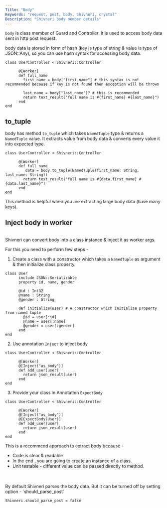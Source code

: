 ```yaml
---
Title: "Body"
Keywords: "request, post, body, Shivneri, crystal"
Description: "Shivneri body member details"
---
```


`body` is class member of Guard and Controller. It is used to access body data sent in http post request. 

body data is stored in form of hash (key is type of string & value is type of JSON::Any), so you can use hash syntax for accessing body data.

```
class UserController < Shivneri::Controller
       
      @[Worker]
      def full_name
        first_name = body["first_name"] # this syntax is not recommended because if key is not found then exception will be thrown

        last_name = body["last_name"]? # this is recommended
        return text_result("full name is #{first_name} #{last_name}")
      end
end
```

## to_tuple

body has method `to_tuple` which takes `NamedTuple` type & returns a `NamedTuple` value. It extracts value from body data & converts every value it into expected type.

```
class UserController < Shivneri::Controller
       
      @[Worker]
      def full_name
         data = body.to_tuple(NamedTuple(first_name: String, last_name: String))
        return text_result("full name is #{data.first_name} #{data.last_name}")
      end
end
```
This method is helpful when you are extracting large body data (have many keys). 

## Inject body in worker
<br>
Shivneri can convert body into a class instance & inject it as worker args.

For this you need to perform few steps - 

1. Create a class with a constructor which takes a `NamedTuple` as argument & then initialize class property. 

```
class User
      include JSON::Serializable
      property id, name, gender

      @id : Int32
      @name : String
      @gender : String

      def initialize(user) # A constructor which initialize property from named tuple
        @id = user[:id]
        @name = user[:name]
        @gender = user[:gender]
      end
end
```

2. Use annotation `Inject` to inject body

```
class UserController < Shivneri::Controller
      
      @[Worker]
      @[Inject("as_body")]
      def add_user(user)
        return json_result(user)
      end
end
```

3. Provide your class in Annotation `ExpectBody` 

```
class UserController < Shivneri::Controller
      
      @[Worker]
      @[Inject("as_body")]
      @[ExpectBody(User)]
      def add_user(user)
        return json_result(user)
      end
end
```

This is a recommend approach to extract body because -

* Code is clear & readable 
* In the end , you are going to create an instance of a class.
* Unit testable - different value can be passed directly to method.

<br>
<div class="top-border"><br></div>
By default Shivneri parses the body data. But it can be turned off by setting option - `should_parse_post`

```
Shivneri.should_parse_post = false
```